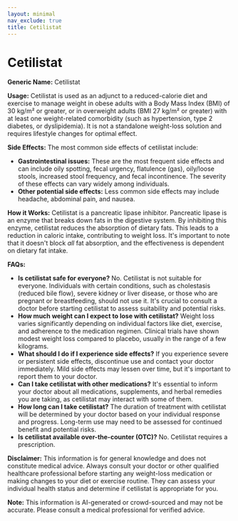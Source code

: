 ```yaml
---
layout: minimal
nav_exclude: true
title: Cetilistat
---
```


# Cetilistat

**Generic Name:** Cetilistat

**Usage:** Cetilistat is used as an adjunct to a reduced-calorie diet and exercise to manage weight in obese adults with a Body Mass Index (BMI) of 30 kg/m² or greater, or in overweight adults (BMI 27 kg/m² or greater) with at least one weight-related comorbidity (such as hypertension, type 2 diabetes, or dyslipidemia).  It is not a standalone weight-loss solution and requires lifestyle changes for optimal effect.

**Side Effects:**  The most common side effects of cetilistat include:

* **Gastrointestinal issues:** These are the most frequent side effects and can include oily spotting, fecal urgency, flatulence (gas), oily/loose stools, increased stool frequency, and fecal incontinence.  The severity of these effects can vary widely among individuals.
* **Other potential side effects:**  Less common side effects may include headache, abdominal pain, and nausea.

**How it Works:** Cetilistat is a pancreatic lipase inhibitor.  Pancreatic lipase is an enzyme that breaks down fats in the digestive system. By inhibiting this enzyme, cetilistat reduces the absorption of dietary fats.  This leads to a reduction in caloric intake, contributing to weight loss.  It's important to note that it doesn't block *all* fat absorption, and the effectiveness is dependent on dietary fat intake.

**FAQs:**

* **Is cetilistat safe for everyone?** No.  Cetilistat is not suitable for everyone.  Individuals with certain conditions, such as cholestasis (reduced bile flow), severe kidney or liver disease, or those who are pregnant or breastfeeding, should not use it.  It's crucial to consult a doctor before starting cetilistat to assess suitability and potential risks.
* **How much weight can I expect to lose with cetilistat?** Weight loss varies significantly depending on individual factors like diet, exercise, and adherence to the medication regimen.  Clinical trials have shown modest weight loss compared to placebo, usually in the range of a few kilograms.
* **What should I do if I experience side effects?**  If you experience severe or persistent side effects, discontinue use and contact your doctor immediately.  Mild side effects may lessen over time, but it's important to report them to your doctor.
* **Can I take cetilistat with other medications?**  It's essential to inform your doctor about all medications, supplements, and herbal remedies you are taking, as cetilistat may interact with some of them.
* **How long can I take cetilistat?**  The duration of treatment with cetilistat will be determined by your doctor based on your individual response and progress.  Long-term use may need to be assessed for continued benefit and potential risks.
* **Is cetilistat available over-the-counter (OTC)?**  No. Cetilistat requires a prescription.


**Disclaimer:** This information is for general knowledge and does not constitute medical advice.  Always consult your doctor or other qualified healthcare professional before starting any weight-loss medication or making changes to your diet or exercise routine.  They can assess your individual health status and determine if cetilistat is appropriate for you.


**Note:** This information is AI-generated or crowd-sourced and may not be accurate. Please consult a medical professional for verified advice.